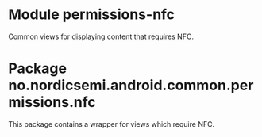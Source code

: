 # Module permissions-nfc

Common views for displaying content that requires NFC.

# Package no.nordicsemi.android.common.permissions.nfc

This package contains a wrapper for views which require NFC.